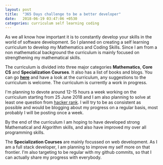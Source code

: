 ```yaml
---
layout: post
title:  "365 Days challenge to be a better developer"
date:   2018-06-19 03:47:06 +0530
categories: curriculum self learning coding
---
```


As we all know how important it is to constantly develop your skills in the world of software development. So I planned on creating a self learning curriculum to develop my Mathematics and Coding Skills. Since I am from a non mathematical background the curriculum is mainly focused on strengthening my mathematical skills.

The curriculum is divided into three major categories **Mathematics**, **Core CS** and **Specialization Courses**. It also has a list of books and blogs. You can go **[here](https://github.com/mdaz78/Coding-Curriculum)** and have a look at the curriculum, any suggestions to the curriculum is welcome. The curriculum is currently a work in progress.

I'm planning to devote around 12-15 hours a week working on the curriculum starting from 25 June 2018 and I am also planning to solve at least one question from [hacker rank](https://www.hackerrank.com/domains/algorithms). I will try to be as consistent as possible and would be blogging about my progress on a regular basis, most probably I will be posting once a week.

By the end of the curriculum I am hoping to have developed strong Mathematical and Algorithm skills, and also have improved my over all programming skills.

The **Specialization Courses** are mainly focussed on web development. As I am a full stack developer, I am planning to improve my self more on that frontier. I'm also targeting to be regular with my github commits, so that I can actually share my progress with everybody.